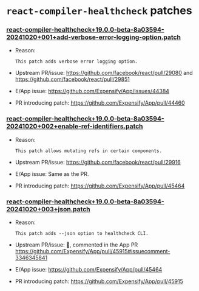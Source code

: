 # `react-compiler-healthcheck` patches

### [react-compiler-healthcheck+19.0.0-beta-8a03594-20241020+001+add-verbose-error-logging-option.patch](react-compiler-healthcheck+19.0.0-beta-8a03594-20241020+001+add-verbose-error-logging-option.patch)

- Reason:
  
    ```
    This patch adds verbose error logging option.
    ```
  
- Upstream PR/issue: https://github.com/facebook/react/pull/29080 and https://github.com/facebook/react/pull/29851
- E/App issue: https://github.com/Expensify/App/issues/44384
- PR introducing patch: https://github.com/Expensify/App/pull/44460

### [react-compiler-healthcheck+19.0.0-beta-8a03594-20241020+002+enable-ref-identifiers.patch](react-compiler-healthcheck+19.0.0-beta-8a03594-20241020+002+enable-ref-identifiers.patch)

- Reason:
  
    ```
    This patch allows mutating refs in certain components.
    ```
  
- Upstream PR/issue: https://github.com/facebook/react/pull/29916
- E/App issue: Same as the PR.
- PR introducing patch: https://github.com/Expensify/App/pull/45464


### [react-compiler-healthcheck+19.0.0-beta-8a03594-20241020+003+json.patch](react-compiler-healthcheck+19.0.0-beta-8a03594-20241020+003+json.patch)

- Reason:
  
    ```
    This patch adds --json option to healthcheck CLI.
    ```
  
- Upstream PR/issue: 🛑, commented in the App PR https://github.com/Expensify/App/pull/45915#issuecomment-3346345841
- E/App issue: https://github.com/Expensify/App/pull/45464
- PR introducing patch: https://github.com/Expensify/App/pull/45915